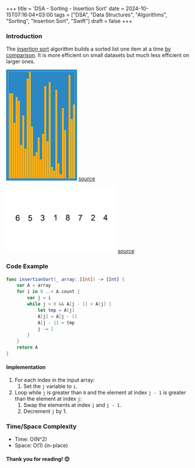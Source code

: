 +++
title = 'DSA - Sorting - Insertion Sort'
date = 2024-10-15T07:16:04+03:00
tags = ["DSA", "Data Structures", "Algorithms", "Sorting", "Insertion Sort", "Swift"]
draft = false
+++

### Introduction 
The [insertion sort](https://en.wikipedia.org/wiki/Insertion_sort) algorithm builds a sorted list one item at a time [by comparison](https://en.wikipedia.org/wiki/Comparison_sort). It is more efficient on small datasets but much less efficient on larger ones.

![alt image](images/Insertion_sort.gif#center)
[source](https://en.wikipedia.org/wiki/Insertion_sort#/media/File:Insertion_sort.gif)

![alt image](images/Insertion-sort-example-300px.gif#center)
[source](https://en.wikipedia.org/wiki/Insertion_sort#/media/File:Insertion-sort-example-300px.gif)

### Code Example 
```swift 
func insertionSort(_ array: [Int]) -> [Int] {
    var A = array
    for i in 0 ..< A.count {
        var j = i
        while j > 0 && A[j - 1] > A[j] {
            let tmp = A[j]
            A[j] = A[j - 1]
            A[j - 1] = tmp
            j -= 1
        }
    }
    return A
}
```

#### Implementation 
1. For each index in the input array:
   1. Set the `j` variable to `i`. 
2. Loop while `j` is greater than `0` and the element at index `j - 1` is greater than the element at index `j`:  
   1. Swap the elements at index `j` and `j - 1`.  
   2. Decrement `j` by 1.

### Time/Space Complexity 
- Time: O(N^2)  
- Space: O(1) (in-place)

#### Thank you for reading! 😊

